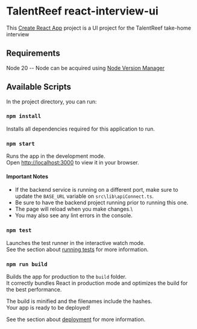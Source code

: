 # TalentReef react-interview-ui

This [Create React App](https://github.com/facebook/create-react-app) project is a UI project for the TalentReef take-home interview

## Requirements

Node 20 -- Node can be acquired using [Node Version Manager](https://github.com/nvm-sh/nvm)

## Available Scripts

In the project directory, you can run:

### `npm install`

Installs all dependencies required for this application to run.

### `npm start`

Runs the app in the development mode.\
Open [http://localhost:3000](http://localhost:3000) to view it in your browser.

#### Important Notes

- If the backend service is running on a different port, make sure to update the `BASE_URL` variable on `src\lib\apiConnect.ts`.
- Be sure to have the backend project running prior to running this one.
- The page will reload when you make changes.\
- You may also see any lint errors in the console.

### `npm test`

Launches the test runner in the interactive watch mode.\
See the section about [running tests](https://facebook.github.io/create-react-app/docs/running-tests) for more information.

### `npm run build`

Builds the app for production to the `build` folder.\
It correctly bundles React in production mode and optimizes the build for the best performance.

The build is minified and the filenames include the hashes.\
Your app is ready to be deployed!

See the section about [deployment](https://facebook.github.io/create-react-app/docs/deployment) for more information.

